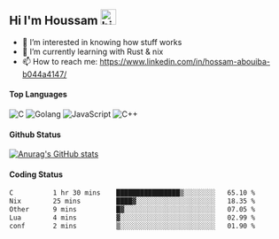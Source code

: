 ## Hi I'm Houssam <img src="https://user-images.githubusercontent.com/1303154/88677602-1635ba80-d120-11ea-84d8-d263ba5fc3c0.gif" width="28px" alt="hi">

- 👀 I’m interested in knowing how stuff works
- 🔭 I’m currently learning with Rust & nix
- 📫 How to reach me: https://www.linkedin.com/in/hossam-abouiba-b044a4147/

#### Top Languages

![C](https://img.shields.io/badge/c-%2300599C.svg?style=for-the-badge&logo=c&logoColor=white)
![Golang](https://img.shields.io/badge/go-blue?style=for-the-badge&logo=Goland)
![JavaScript](https://img.shields.io/badge/javascript-%23323330.svg?style=for-the-badge&logo=javascript&logoColor=%23F7DF1E)
![C++](https://img.shields.io/badge/C%2B%2B-blue?style=for-the-badge&logo=C%2B%2B)


#### Github Status
[![Anurag's GitHub stats](https://github-readme-stats.vercel.app/api?username=0xhoussam&theme=tokyonight)](https://github.com/anuraghazra/github-readme-stats)

#### Coding Status
<!--START_SECTION:waka-->

```txt
C          1 hr 30 mins    ████████████████▒░░░░░░░░   65.10 %
Nix        25 mins         ████▓░░░░░░░░░░░░░░░░░░░░   18.35 %
Other      9 mins          █▓░░░░░░░░░░░░░░░░░░░░░░░   07.05 %
Lua        4 mins          ▓░░░░░░░░░░░░░░░░░░░░░░░░   02.99 %
conf       2 mins          ▒░░░░░░░░░░░░░░░░░░░░░░░░   01.90 %
```

<!--END_SECTION:waka-->
